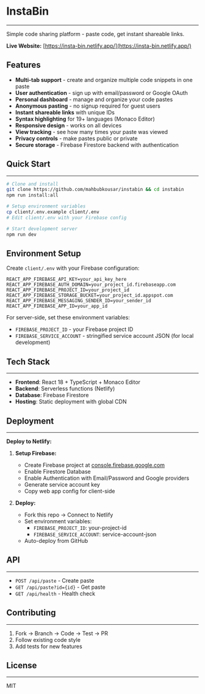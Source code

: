 # InstaBin

---

Simple code sharing platform - paste code, get instant shareable links.

**Live Website:** [https://insta-bin.netlify.app/](https://insta-bin.netlify.app/)

## Features

- **Multi-tab support** - create and organize multiple code snippets in one paste
- **User authentication** - sign up with email/password or Google OAuth
- **Personal dashboard** - manage and organize your code pastes
- **Anonymous pasting** - no signup required for guest users
- **Instant shareable links** with unique IDs
- **Syntax highlighting** for 19+ languages (Monaco Editor)
- **Responsive design** - works on all devices
- **View tracking** - see how many times your paste was viewed
- **Privacy controls** - make pastes public or private
- **Secure storage** - Firebase Firestore backend with authentication

## Quick Start

---

```bash
# Clone and install
git clone https://github.com/mahbubkousar/instabin && cd instabin
npm run install:all

# Setup environment variables
cp client/.env.example client/.env
# Edit client/.env with your Firebase config

# Start development server
npm run dev
```

## Environment Setup

Create `client/.env` with your Firebase configuration:

```env
REACT_APP_FIREBASE_API_KEY=your_api_key_here
REACT_APP_FIREBASE_AUTH_DOMAIN=your_project_id.firebaseapp.com
REACT_APP_FIREBASE_PROJECT_ID=your_project_id
REACT_APP_FIREBASE_STORAGE_BUCKET=your_project_id.appspot.com
REACT_APP_FIREBASE_MESSAGING_SENDER_ID=your_sender_id
REACT_APP_FIREBASE_APP_ID=your_app_id
```

For server-side, set these environment variables:
- `FIREBASE_PROJECT_ID` - your Firebase project ID
- `FIREBASE_SERVICE_ACCOUNT` - stringified service account JSON (for local development)

## Tech Stack

---

- **Frontend**: React 18 + TypeScript + Monaco Editor
- **Backend**: Serverless functions (Netlify)
- **Database**: Firebase Firestore
- **Hosting**: Static deployment with global CDN

## Deployment

---

**Deploy to Netlify:**

1.  **Setup Firebase:**

    - Create Firebase project at [console.firebase.google.com](https://console.firebase.google.com)
    - Enable Firestore Database
    - Enable Authentication with Email/Password and Google providers
    - Generate service account key
    - Copy web app config for client-side

2.  **Deploy:**

    - Fork this repo → Connect to Netlify
    - Set environment variables:
      - `FIREBASE_PROJECT_ID`: your-project-id
      - `FIREBASE_SERVICE_ACCOUNT`: service-account-json
    - Auto-deploy from GitHub

## API

---

- `POST /api/paste` - Create paste
- `GET /api/paste?id={id}` - Get paste
- `GET /api/health` - Health check

## Contributing

---

1.  Fork → Branch → Code → Test → PR
2.  Follow existing code style
3.  Add tests for new features

## License

---

MIT
